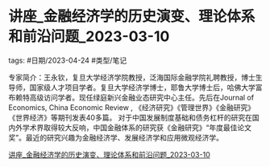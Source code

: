 # 讲座_金融经济学的历史演变、理论体系和前沿问题_2023-03-10





tags: #日期/2023-04-24 #类型/笔记 


专家简介：王永钦，复旦大学经济学院教授，泛海国际金融学院礼聘教授，博士生导师，国家级人才项目学者。复旦大学经济学博士，耶鲁大学博士后，哈佛大学富布赖特高级访问学者。现任绿庭新兴金融业态研究中心主任。先后在Journal of Economics, 
China Economic Review , 《经济研究》《管理世界》《金融研究》 《世界经济》等期刊发表40多篇。 对于中国发展制度基础和债务杠杆的研究在国内外学术界取得较大反响，中国金融体系的研究获《金融研究》“年度最佳论文奖”。最近的研究兴趣为金融经济学、发展经济学和应用微观经济学。

[讲座_金融经济学的历史演变、理论体系和前沿问题_2023-03-10](file:///Users/ethan/Library/CloudStorage/OneDrive-Personal/Ethan/UsefulFiles/StudyFile/经济与金融讲座/讲座_金融经济学的历史演变、理论体系和前沿问题_2023-03-10)